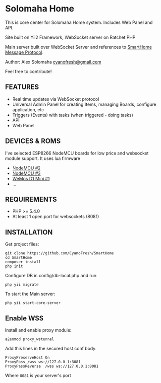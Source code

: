 Solomaha Home
============================

This is core center for Solomaha Home system. Includes Web Panel and API.

Site built on Yii2 Framework, WebSocket server on Ratchet PHP

Main server built over WebSocket Server and references to [SmartHome Message Protocol](https://github.com/CyanoFresh/SHMP).

Author: Alex Solomaha <cyanofresh@gmail.com>

Feel free to contribute!

FEATURES
------------

- Real time updates via WebSocket protocol
- Universal Admin Panel for creating Items, managing Boards, configure application, etc
- Triggers (Events) with tasks (when triggered - doing tasks)
- API
- Web Panel


DEVICES & ROMS
------------

I've selected ESP8266 NodeMCU boards for low price and websocket module support. It uses lua firmware

- [NodeMCU #2](https://github.com/CyanoFresh/SmartHome-NodeMCU-2)
- [NodeMCU #3](https://github.com/CyanoFresh/SmartHome-NodeMCU-3)
- [WeMos D1 Mini #1](https://github.com/CyanoFresh/SmartHome-Wemos-1)
- ...

REQUIREMENTS
------------

- PHP >= 5.4.0
- At least 1 open port for websockets (8081)


INSTALLATION
------------

Get project files:

~~~
git clone https://github.com/CyanoFresh/SmartHome
cd SmartHome
composer install
php init
~~~

Configure DB in config/db-local.php and run:

~~~
php yii migrate
~~~


To start the Main server:

~~~
php yii start-core-server
~~~

Enable WSS
----

Install and enable proxy module:

~~~
a2enmod proxy_wstunnel
~~~

Add this lines in the secured host conf body:

~~~
ProxyPreserveHost On
ProxyPass /wss ws://127.0.0.1:8081
ProxyPassReverse  /wss ws://127.0.0.1:8081
~~~

Where `8081` is your server's port
